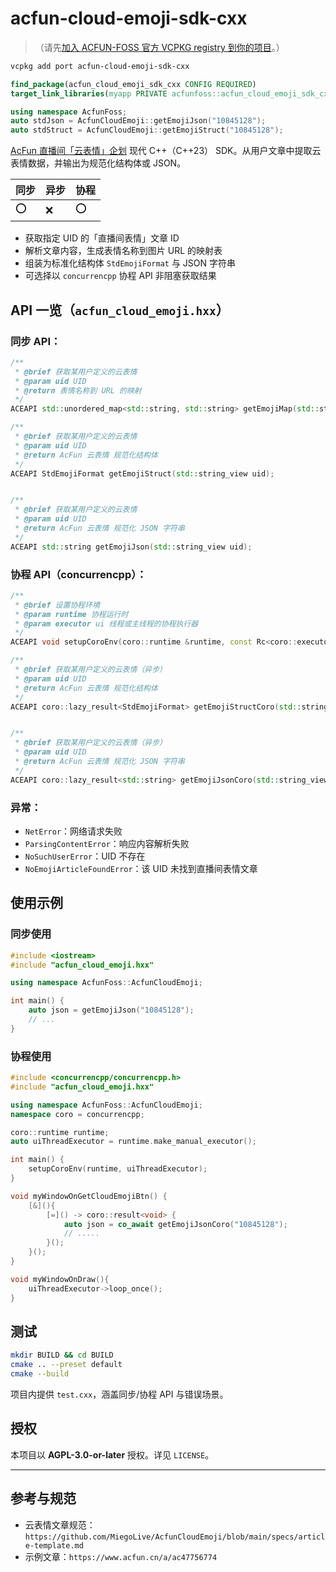 # acfun-cloud-emoji-sdk-cxx
> （请先[加入 ACFUN-FOSS 官方 VCPKG registry 到你的项目](https://github.com/ACFUN-FOSS/official-vcpkg-registry/tree/master)。）
```sh
vcpkg add port acfun-cloud-emoji-sdk-cxx
```
```cmake
find_package(acfun_cloud_emoji_sdk_cxx CONFIG REQUIRED)
target_link_libraries(myapp PRIVATE acfunfoss::acfun_cloud_emoji_sdk_cxx)
```
```c++
using namespace AcfunFoss;
auto stdJson = AcfunCloudEmoji::getEmojiJson("10845128");
auto stdStruct = AcfunCloudEmoji::getEmojiStruct("10845128");
```

[AcFun 直播间「云表情」企划](https://github.com/MiegoLive/AcfunCloudEmoji/) 现代 C++（C++23） SDK。从用户文章中提取云表情数据，并输出为规范化结构体或 JSON。

| 同步 | 异步 | 协程 |
|-------|-------|-------|
| ⭕ | ❌ | ⭕ |

  - 获取指定 UID 的「直播间表情」文章 ID
  - 解析文章内容，生成表情名称到图片 URL 的映射表
  - 组装为标准化结构体 `StdEmojiFormat` 与 JSON 字符串
  - 可选择以 `concurrencpp` 协程 API 非阻塞获取结果





## API 一览（`acfun_cloud_emoji.hxx`）

### 同步 API：
```cxx
/**
 * @brief 获取某用户定义的云表情
 * @param uid UID
 * @return 表情名称到 URL 的映射
 */
ACEAPI std::unordered_map<std::string, std::string> getEmojiMap(std::string_view uid);

/**
 * @brief 获取某用户定义的云表情
 * @param uid UID
 * @return AcFun 云表情 规范化结构体
 */
ACEAPI StdEmojiFormat getEmojiStruct(std::string_view uid);


/**
 * @brief 获取某用户定义的云表情
 * @param uid UID
 * @return AcFun 云表情 规范化 JSON 字符串
 */
ACEAPI std::string getEmojiJson(std::string_view uid);
```

### 协程 API（concurrencpp）：
```cxx
/**
 * @brief 设置协程环境
 * @param runtime 协程运行时
 * @param executor ui 线程或主线程的协程执行器
 */
ACEAPI void setupCoroEnv(coro::runtime &runtime, const Rc<coro::executor>& executor);

/**
 * @brief 获取某用户定义的云表情（异步）
 * @param uid UID
 * @return AcFun 云表情 规范化结构体
 */
ACEAPI coro::lazy_result<StdEmojiFormat> getEmojiStructCoro(std::string_view uid);


/**
 * @brief 获取某用户定义的云表情（异步）
 * @param uid UID
 * @return AcFun 云表情 规范化 JSON 字符串
 */
ACEAPI coro::lazy_result<std::string> getEmojiJsonCoro(std::string_view uid);

```

### 异常：
  - `NetError`：网络请求失败
  - `ParsingContentError`：响应内容解析失败
  - `NoSuchUserError`：UID 不存在
  - `NoEmojiArticleFoundError`：该 UID 未找到直播间表情文章


## 使用示例

### 同步使用

```cpp
#include <iostream>
#include "acfun_cloud_emoji.hxx"

using namespace AcfunFoss::AcfunCloudEmoji;

int main() {
    auto json = getEmojiJson("10845128");
    // ...
}
```

### 协程使用

```cpp
#include <concurrencpp/concurrencpp.h>
#include "acfun_cloud_emoji.hxx"

using namespace AcfunFoss::AcfunCloudEmoji;
namespace coro = concurrencpp;

coro::runtime runtime;
auto uiThreadExecutor = runtime.make_manual_executor();

int main() {
    setupCoroEnv(runtime, uiThreadExecutor);
}

void myWindowOnGetCloudEmojiBtn() {
    [&](){
        [=]() -> coro::result<void> {
            auto json = co_await getEmojiJsonCoro("10845128");
            // .....
        }();
    }();
}

void myWindowOnDraw(){
    uiThreadExecutor->loop_once();
}

```



## 测试

```bash
mkdir BUILD && cd BUILD
cmake .. --preset default
cmake --build
```

项目内提供 `test.cxx`，涵盖同步/协程 API 与错误场景。



## 授权

本项目以 **AGPL-3.0-or-later** 授权。详见 `LICENSE`。

---

## 参考与规范

- 云表情文章规范：`https://github.com/MiegoLive/AcfunCloudEmoji/blob/main/specs/article-template.md`
- 示例文章：`https://www.acfun.cn/a/ac47756774`

